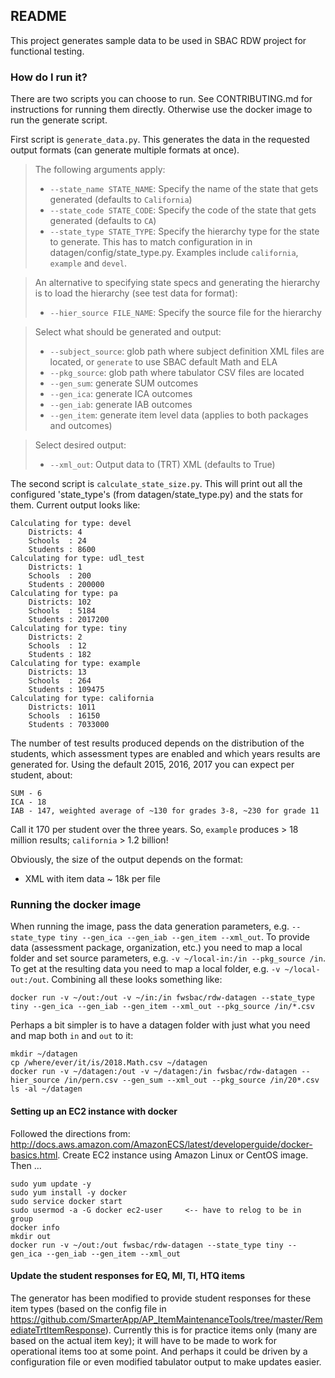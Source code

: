 ## README

This project generates sample data to be used in SBAC RDW project for functional testing.

### How do I run it?

There are two scripts you can choose to run. See CONTRIBUTING.md for instructions for running them directly. 
Otherwise use the docker image to run the generate script.

First script is `generate_data.py`. This generates the data in the requested output formats (can generate multiple formats at once).

> The following arguments apply:
> * `--state_name STATE_NAME`: Specify the name of the state that gets generated (defaults to `California`)
> * `--state_code STATE_CODE`: Specify the code of the state that gets generated (defaults to `CA`)
> * `--state_type STATE_TYPE`: Specify the hierarchy type for the state to generate. 
This has to match configuration in in datagen/config/state_type.py. Examples include `california`, `example` and `devel`.

> An alternative to specifying state specs and generating the hierarchy is to load the hierarchy (see test data for format):
> * `--hier_source FILE_NAME`: Specify the source file for the hierarchy

> Select what should be generated and output:
> * `--subject_source`: glob path where subject definition XML files are located, or `generate` to use SBAC default Math and ELA
> * `--pkg_source`: glob path where tabulator CSV files are located
> * `--gen_sum`: generate SUM outcomes
> * `--gen_ica`: generate ICA outcomes
> * `--gen_iab`: generate IAB outcomes
> * `--gen_item`: generate item level data (applies to both packages and outcomes)

> Select desired output:
> * `--xml_out`: Output data to (TRT) XML (defaults to True)

The second script is `calculate_state_size.py`.
This will print out all the configured 'state_type's (from datagen/state_type.py) and the stats for them.
Current output looks like:
```text
Calculating for type: devel
    Districts: 4
    Schools  : 24
    Students : 8600
Calculating for type: udl_test
    Districts: 1
    Schools  : 200
    Students : 200000
Calculating for type: pa
    Districts: 102
    Schools  : 5184
    Students : 2017200
Calculating for type: tiny
    Districts: 2
    Schools  : 12
    Students : 182
Calculating for type: example
    Districts: 13
    Schools  : 264
    Students : 109475
Calculating for type: california
    Districts: 1011
    Schools  : 16150
    Students : 7033000
```
The number of test results produced depends on the distribution of the students, which assessment types are enabled
and which years results are generated for. Using the default 2015, 2016, 2017 you can expect per student, about:
```text
SUM - 6 
ICA - 18
IAB - 147, weighted average of ~130 for grades 3-8, ~230 for grade 11
```
Call it 170 per student over the three years. So, `example` produces > 18 million results; `california` > 1.2 billion! 

Obviously, the size of the output depends on the format:
* XML with item data ~ 18k per file

### Running the docker image
When running the image, pass the data generation parameters, e.g. `--state_type tiny --gen_ica --gen_iab --gen_item --xml_out`.
To provide data (assessment package, organization, etc.) you need to map a local folder and set source parameters, 
e.g. `-v ~/local-in:/in --pkg_source /in`.
To get at the resulting data you need to map a local folder, e.g. `-v ~/local-out:/out`.
Combining all these looks something like:
```
docker run -v ~/out:/out -v ~/in:/in fwsbac/rdw-datagen --state_type tiny --gen_ica --gen_iab --gen_item --xml_out --pkg_source /in/*.csv
```

Perhaps a bit simpler is to have a datagen folder with just what you need and map both `in` and `out` to it:
```
mkdir ~/datagen
cp /where/ever/it/is/2018.Math.csv ~/datagen
docker run -v ~/datagen:/out -v ~/datagen:/in fwsbac/rdw-datagen --hier_source /in/pern.csv --gen_sum --xml_out --pkg_source /in/20*.csv
ls -al ~/datagen
```

#### Setting up an EC2 instance with docker
Followed the directions from: http://docs.aws.amazon.com/AmazonECS/latest/developerguide/docker-basics.html.
Create EC2 instance using Amazon Linux or CentOS image. Then ...

    sudo yum update -y
    sudo yum install -y docker
    sudo service docker start
    sudo usermod -a -G docker ec2-user     <-- have to relog to be in group
    docker info
    mkdir out
    docker run -v ~/out:/out fwsbac/rdw-datagen --state_type tiny --gen_ica --gen_iab --gen_item --xml_out


#### Update the student responses for EQ, MI, TI, HTQ items
The generator has been modified to provide student responses for these item types (based on the config file in https://github.com/SmarterApp/AP_ItemMaintenanceTools/tree/master/RemediateTrtItemResponse). 
Currently this is for practice items only (many are based on the actual item key); it will have to be made to work for operational items too at some point. And perhaps it could be driven by a configuration file or even modified tabulator output to make updates easier.

